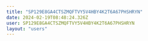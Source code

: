 ```yaml
---
title: "SP129E8GA4CTSZMQFTVY5V4HBY4K2T6A67PHSHRYN"
date: 2024-02-19T08:48:24.326Z
user: SP129E8GA4CTSZMQFTVY5V4HBY4K2T6A67PHSHRYN
layout: "users"
---
```

    